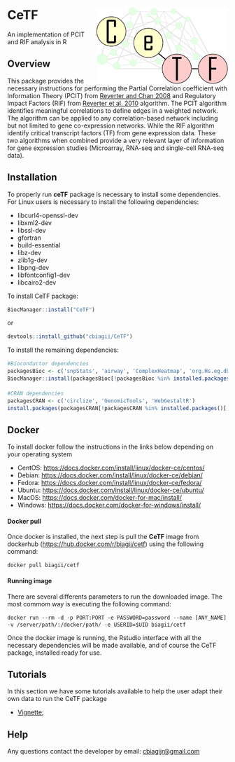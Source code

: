 # CeTF <img src="vignettes/logo.png" align="right" width="300" />
An implementation of PCIT and RIF analysis in R

## Overview
This package provides the necessary instructions for performing the Partial Correlation coefficient with Information Theory (PCIT) from [Reverter and Chan 2008](https://doi.org/10.1093/bioinformatics/btn482) and Regulatory Impact Factors (RIF) from [Reverter et al. 2010](https://doi.org/10.1093/bioinformatics/btq051) algorithm. The PCIT algorithm identifies meaningful correlations to define edges in a weighted network. The algorithm can be applied to any correlation-based network including but not limited to gene co-expression networks. While the RIF algorithm identify critical transcript factors (TF) from gene expression data. These two algorithms when combined provide a very relevant layer of information for gene expression studies (Microarray, RNA-seq and single-cell RNA-seq data).

## Installation
To properly run <b>ceTF</b> package is necessary to install some dependencies. For Linux users is necessary to install the following dependencies:
* libcurl4-openssl-dev
* libxml2-dev 
* libssl-dev
* gfortran
* build-essential
* libz-dev 
* zlib1g-dev
* libpng-dev
* libfontconfig1-dev
* libcairo2-dev

To install CeTF package:
```R
BiocManager::install("CeTF")
```
or
```R
devtools::install_github("cbiagii/CeTF")
```

To install the remaining dependencies:
```R
#Bioconductor dependencies
packagesBioc <- c('snpStats', 'airway', 'ComplexHeatmap', 'org.Hs.eg.db', 'RCy3')
BiocManager::install(packagesBioc[!packagesBioc %in% installed.packages()[,1]])

#CRAN dependencies
packagesCRAN <- c('circlize', 'GenomicTools', 'WebGestaltR')
install.packages(packagesCRAN[!packagesCRAN %in% installed.packages()[,1]])
```

## Docker
To install docker follow the instructions in the links below depending on your operating system
* CentOS: https://docs.docker.com/install/linux/docker-ce/centos/
* Debian: https://docs.docker.com/install/linux/docker-ce/debian/
* Fedora: https://docs.docker.com/install/linux/docker-ce/fedora/
* Ubuntu: https://docs.docker.com/install/linux/docker-ce/ubuntu/
* MacOS: https://docs.docker.com/docker-for-mac/install/
* Windows: https://docs.docker.com/docker-for-windows/install/

#### Docker pull
Once docker is installed, the next step is pull the **CeTF** image from dockerhub (https://hub.docker.com/r/biagii/cetf) using the following command:
```docker
docker pull biagii/cetf
```

#### Running image
There are several differents parameters to run the downloaded image. The most commom way is executing the following command:
```docker
docker run --rm -d -p PORT:PORT -e PASSWORD=password --name [ANY_NAME] -v /server/path/:/docker/path/ -e USERID=$UID biagii/cetf
```
Once the docker image is running, the Rstudio interface with all the necessary dependencies will be made available, and of course the CeTF package, installed ready for use.

## Tutorials
In this section we have some tutorials available to help the user adapt their own data to run the CeTF package 
- [Vignette](./docs/vignette.html);


## Help
<p>Any questions contact the developer by email: <a href="#">cbiagijr@gmail.com</a></p>
